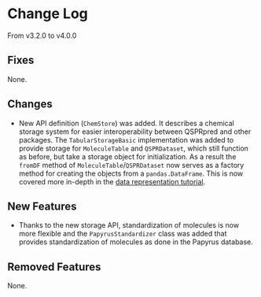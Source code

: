 # Change Log

From v3.2.0 to v4.0.0

## Fixes

None.

## Changes

- New API definition (`ChemStore`) was added. It describes a chemical storage system for
  easier interoperability between QSPRpred and other packages.
  The `TabularStorageBasic` implementation was added to provide storage
  for `MoleculeTable` and `QSPRDataset`, which still function as before, but take a
  storage object for initialization. As a result the `fromDF` method
  of `MoleculeTable`/`QSPRDataset` now serves as a factory method for creating the
  objects from a `pandas.DataFrame`. This is now covered more in-depth in
  the [data representation tutorial](./tutorials/basics/data/data_representation.ipynb).

## New Features

- Thanks to the new storage API, standardization of molecules is now more flexible and
  the `PapyrusStandardizer` class was added that provides standardization of molecules
  as done in the Papyrus database.

## Removed Features

None.

